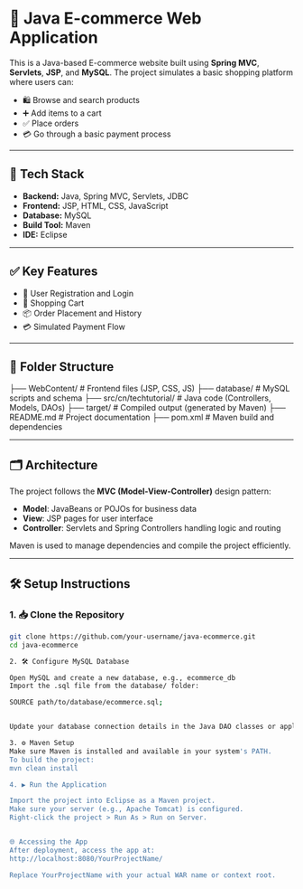# 🛒 Java E-commerce Web Application

This is a Java-based E-commerce website built using **Spring MVC**, **Servlets**, **JSP**, and **MySQL**. The project simulates a basic shopping platform where users can:

- 🛍️ Browse and search products  
- ➕ Add items to a cart  
- ✅ Place orders  
- 💳 Go through a basic payment process  

---

## 🔧 Tech Stack

- **Backend:** Java, Spring MVC, Servlets, JDBC  
- **Frontend:** JSP, HTML, CSS, JavaScript  
- **Database:** MySQL  
- **Build Tool:** Maven  
- **IDE:** Eclipse

---

## ✅ Key Features

- 👤 User Registration and Login  
- 🛒 Shopping Cart  
- 📦 Order Placement and History  
- 💳 Simulated Payment Flow  

---

## 📁 Folder Structure


├── WebContent/           # Frontend files (JSP, CSS, JS)
├── database/             # MySQL scripts and schema
├── src/cn/techtutorial/  # Java code (Controllers, Models, DAOs)
├── target/               # Compiled output (generated by Maven)
├── README.md             # Project documentation
├── pom.xml               # Maven build and dependencies

---

## 🗂 Architecture

The project follows the **MVC (Model-View-Controller)** design pattern:

- **Model**: JavaBeans or POJOs for business data  
- **View**: JSP pages for user interface  
- **Controller**: Servlets and Spring Controllers handling logic and routing

Maven is used to manage dependencies and compile the project efficiently.

---

## 🛠️ Setup Instructions

### 1. 📥 Clone the Repository
```bash
git clone https://github.com/your-username/java-ecommerce.git
cd java-ecommerce

2. 🛠 Configure MySQL Database

Open MySQL and create a new database, e.g., ecommerce_db
Import the .sql file from the database/ folder:

SOURCE path/to/database/ecommerce.sql;


Update your database connection details in the Java DAO classes or application.properties if used.

3. ⚙️ Maven Setup
Make sure Maven is installed and available in your system's PATH.
To build the project:
mvn clean install

4. ▶️ Run the Application

Import the project into Eclipse as a Maven project.
Make sure your server (e.g., Apache Tomcat) is configured.
Right-click the project > Run As > Run on Server.


🌐 Accessing the App
After deployment, access the app at:
http://localhost:8080/YourProjectName/

Replace YourProjectName with your actual WAR name or context root.

